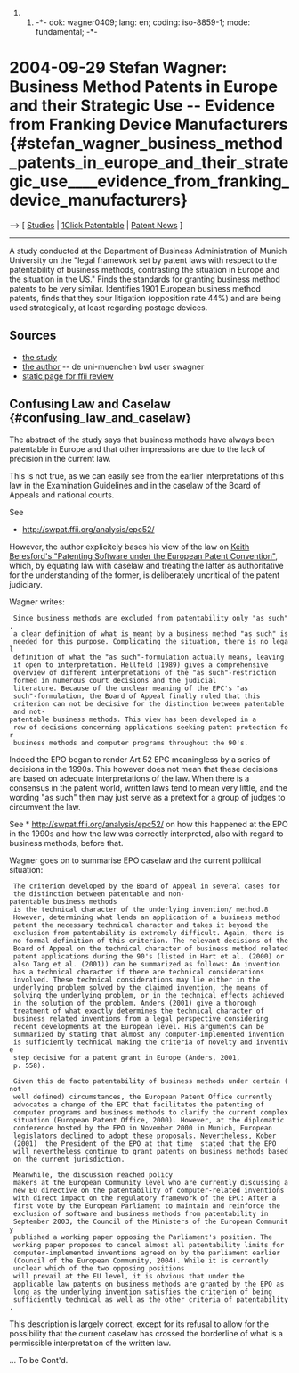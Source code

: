 1.  1.  -\*- dok: wagner0409; lang: en; coding: iso-8859-1; mode:
        fundamental; -\*-

# 2004-09-29 Stefan Wagner: Business Method Patents in Europe and their Strategic Use \-- Evidence from Franking Device Manufacturers {#stefan_wagner_business_method_patents_in_europe_and_their_strategic_use____evidence_from_franking_device_manufacturers}

\--\> \[ [ Studies](SwpatsiskuEn "wikilink") \| [ 1Click
Patentable](EubsaTechEn "wikilink") \| [ Patent
News](SwpatcninoEn "wikilink") \]

------------------------------------------------------------------------

A study conducted at the Department of Business Administration of Munich
University on the \"legal framework set by patent laws with respect to
the patentability of business methods, contrasting the situation in
Europe and the situation in the US.\" Finds the standards for granting
business method patents to be very similar. Identifies 1901 European
business method patents, finds that they spur litigation (opposition
rate 44%) and are being used strategically, at least regarding postage
devices.

## Sources

-   [the study](http://ssrn.com/abstract=599743 "wikilink")
-   [the
    author](http://www.inno-tec.de/mitarbeiter/wagner/index.html "wikilink")
    \-- de uni-muenchen bwl user swagner
-   [static page for ffii
    review](http://swpat.ffii.org/papers/wagner0409/ "wikilink")

## Confusing Law and Caselaw {#confusing_law_and_caselaw}

The abstract of the study says that business methods have always been
patentable in Europe and that other impressions are due to the lack of
precision in the current law.

This is not true, as we can easily see from the earlier interpretations
of this law in the Examination Guidelines and in the caselaw of the
Board of Appeals and national courts.

See

-   <http://swpat.ffii.org/analysis/epc52/>

However, the author explicitely bases his view of the law on [Keith
Beresford\'s \"Patenting Software under the European Patent
Convention\"](http://swpat.ffii.org/papers/beresford00/ "wikilink"),
which, by equating law with caselaw and treating the latter as
authoritative for the understanding of the former, is deliberately
uncritical of the patent judiciary.

Wagner writes:

` Since business methods are excluded from patentability only "as such",`\
` a clear definition of what is meant by a business method "as such" is`\
` needed for this purpose. Complicating the situation, there is no legal`\
` definition of what the "as such"-formulation actually means, leaving`\
` it open to interpretation. Hellfeld (1989) gives a comprehensive`\
` overview of different interpretations of the "as such"-restriction`\
` formed in numerous court decisions and the judicial`\
` literature. Because of the unclear meaning of the EPC's "as`\
` such"-formulation, the Board of Appeal finally ruled that this`\
` criterion can not be decisive for the distinction between patentable`\
` and not-patentable business methods. This view has been developed in a`\
` row of decisions concerning applications seeking patent protection for`\
` business methods and computer programs throughout the 90's.`

Indeed the EPO began to render Art 52 EPC meaningless by a series of
decisions in the 1990s. This however does not mean that these decisions
are based on adequate interpretations of the law. When there is a
consensus in the patent world, written laws tend to mean very little,
and the wording \"as such\" then may just serve as a pretext for a group
of judges to circumvent the law.

See \* <http://swpat.ffii.org/analysis/epc52/> on how this happened at
the EPO in the 1990s and how the law was correctly interpreted, also
with regard to business methods, before that.

Wagner goes on to summarise EPO caselaw and the current political
situation:

` The criterion developed by the Board of Appeal in several cases for`\
` the distinction between patentable and non-patentable business methods`\
` is the technical character of the underlying invention/ method.8`\
` However, determining what lends an application of a business method`\
` patent the necessary technical character and takes it beyond the`\
` exclusion from patentability is extremely difficult. Again, there is`\
` no formal definition of this criterion. The relevant decisions of the`\
` Board of Appeal on the technical character of business method related`\
` patent applications during the 90's (listed in Hart et al. (2000) or`\
` also Tang et al. (2001)) can be summarized as follows: An invention`\
` has a technical character if there are technical considerations`\
` involved. These technical considerations may lie either in the`\
` underlying problem solved by the claimed invention, the means of`\
` solving the underlying problem, or in the technical effects achieved`\
` in the solution of the problem. Anders (2001) give a thorough`\
` treatment of what exactly determines the technical character of`\
` business related inventions from a legal perspective considering`\
` recent developments at the European level. His arguments can be`\
` summarized by stating that almost any computer-implemented invention`\
` is sufficiently technical making the criteria of novelty and inventive`\
` step decisive for a patent grant in Europe (Anders, 2001,`\
` p. 558). `

` Given this de facto patentability of business methods under certain (not`\
` well defined) circumstances, the European Patent Office currently`\
` advocates a change of the EPC that facilitates the patenting of`\
` computer programs and business methods to clarify the current complex`\
` situation (European Patent Office, 2000). However, at the diplomatic`\
` conference hosted by the EPO in November 2000 in Munich, European`\
` legislators declined to adopt these proposals. Nevertheless, Kober`\
` (2001) ­ the President of the EPO at that time ­ stated that the EPO`\
` will nevertheless continue to grant patents on business methods based`\
` on the current jurisdiction. `

` Meanwhile, the discussion reached policy`\
` makers at the European Community level who are currently discussing a`\
` new EU directive on the patentability of computer-related inventions`\
` with direct impact on the regulatory framework of the EPC: After a`\
` first vote by the European Parliament to maintain and reinforce the`\
` exclusion of software and business methods from patentability in`\
` September 2003, the Council of the Ministers of the European Community`\
` published a working paper opposing the Parliament's position. The`\
` working paper proposes to cancel almost all patentability limits for`\
` computer-implemented inventions agreed on by the parliament earlier`\
` (Council of the European Community, 2004). While it is currently`\
` unclear which of the two opposing positions`\
` will prevail at the EU level, it is obvious that under the`\
` applicable law patents on business methods are granted by the EPO as`\
` long as the underlying invention satisfies the criterion of being`\
` sufficiently technical as well as the other criteria of patentability.`

This description is largely correct, except for its refusal to allow for
the possibility that the current caselaw has crossed the borderline of
what is a permissible interpretation of the written law.

\... To be Cont\'d.
